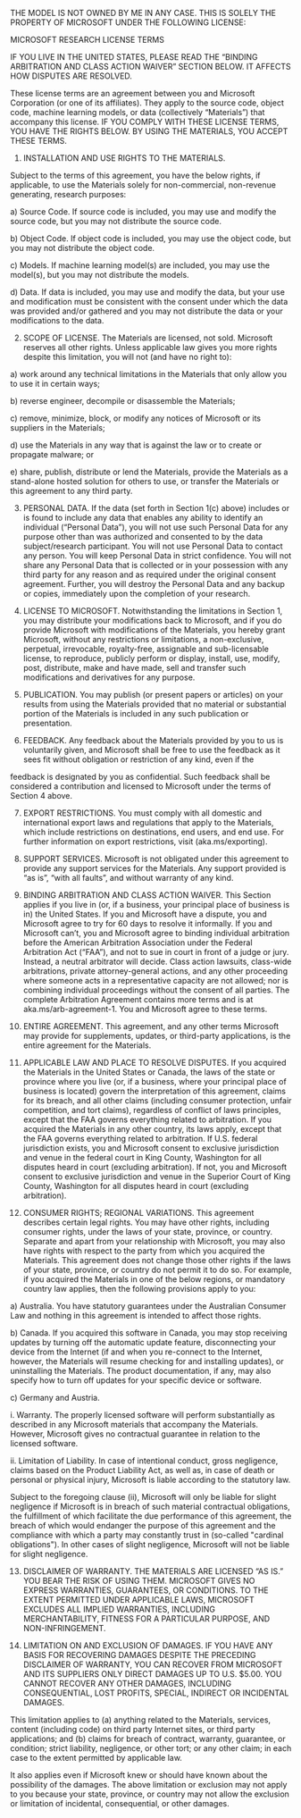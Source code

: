 THE MODEL IS NOT OWNED BY ME IN ANY CASE. THIS IS SOLELY THE PROPERTY OF MICROSOFT UNDER THE FOLLOWING LICENSE:

MICROSOFT RESEARCH LICENSE TERMS

IF YOU LIVE IN THE UNITED STATES, PLEASE READ THE “BINDING ARBITRATION AND CLASS ACTION WAIVER” SECTION BELOW. IT AFFECTS HOW DISPUTES ARE RESOLVED.

These license terms are an agreement between you and Microsoft Corporation (or one of its affiliates). They apply to the source code, object code, machine learning models, or data (collectively “Materials”) that accompany this license. IF YOU COMPLY WITH THESE LICENSE TERMS, YOU HAVE THE RIGHTS BELOW. BY USING THE MATERIALS, YOU ACCEPT THESE TERMS.

1) INSTALLATION AND USE RIGHTS TO THE MATERIALS.

Subject to the terms of this agreement, you have the below rights, if applicable, to use the Materials solely for non-commercial, non-revenue generating, research purposes:

a) Source Code. If source code is included, you may use and modify the source code, but you may not distribute the source code.

b) Object Code. If object code is included, you may use the object code, but you may not distribute the object code.

c) Models. If machine learning model(s) are included, you may use the model(s), but you may not distribute the models.

d) Data. If data is included, you may use and modify the data, but your use and modification must be consistent with the consent under which the data was provided and/or gathered and you may not distribute the data or your modifications to the data.

2) SCOPE OF LICENSE. The Materials are licensed, not sold. Microsoft reserves all other rights. Unless applicable law gives you more rights despite this limitation, you will not (and have no right to):

a) work around any technical limitations in the Materials that only allow you to use it in certain ways;

b) reverse engineer, decompile or disassemble the Materials;

c) remove, minimize, block, or modify any notices of Microsoft or its suppliers in the Materials;

d) use the Materials in any way that is against the law or to create or propagate malware; or

e) share, publish, distribute or lend the Materials, provide the Materials as a stand-alone hosted solution for others to use, or transfer the Materials or this agreement to any third party.

3) PERSONAL DATA. If the data (set forth in Section 1(c) above) includes or is found to include any data that enables any ability to identify an individual (“Personal Data”), you will not use such Personal Data for any purpose other than was authorized and consented to by the data subject/research participant. You will not use Personal Data to contact any person. You will keep Personal Data in strict confidence. You will not share any Personal Data that is collected or in your possession with any third party for any reason and as required under the original consent agreement. Further, you will destroy the Personal Data and any backup or copies, immediately upon the completion of your research.

4) LICENSE TO MICROSOFT. Notwithstanding the limitations in Section 1, you may distribute your modifications back to Microsoft, and if you do provide Microsoft with modifications of the Materials, you hereby grant Microsoft, without any restrictions or limitations, a non-exclusive, perpetual, irrevocable, royalty-free, assignable and sub-licensable license, to reproduce, publicly perform or display, install, use, modify, post, distribute, make and have made, sell and transfer such modifications and derivatives for any purpose.

5) PUBLICATION. You may publish (or present papers or articles) on your results from using the Materials provided that no material or substantial portion of the Materials is included in any such publication or presentation.

6) FEEDBACK. Any feedback about the Materials provided by you to us is voluntarily given, and Microsoft shall be free to use the feedback as it sees fit without obligation or restriction of any kind, even if the

feedback is designated by you as confidential. Such feedback shall be considered a contribution and licensed to Microsoft under the terms of Section 4 above.

7) EXPORT RESTRICTIONS. You must comply with all domestic and international export laws and regulations that apply to the Materials, which include restrictions on destinations, end users, and end use. For further information on export restrictions, visit (aka.ms/exporting).

8) SUPPORT SERVICES. Microsoft is not obligated under this agreement to provide any support services for the Materials. Any support provided is “as is”, “with all faults”, and without warranty of any kind.

9) BINDING ARBITRATION AND CLASS ACTION WAIVER. This Section applies if you live in (or, if a business, your principal place of business is in) the United States. If you and Microsoft have a dispute, you and Microsoft agree to try for 60 days to resolve it informally. If you and Microsoft can’t, you and Microsoft agree to binding individual arbitration before the American Arbitration Association under the Federal Arbitration Act (“FAA”), and not to sue in court in front of a judge or jury. Instead, a neutral arbitrator will decide. Class action lawsuits, class-wide arbitrations, private attorney-general actions, and any other proceeding where someone acts in a representative capacity are not allowed; nor is combining individual proceedings without the consent of all parties. The complete Arbitration Agreement contains more terms and is at aka.ms/arb-agreement-1. You and Microsoft agree to these terms.

10) ENTIRE AGREEMENT. This agreement, and any other terms Microsoft may provide for supplements, updates, or third-party applications, is the entire agreement for the Materials.

11) APPLICABLE LAW AND PLACE TO RESOLVE DISPUTES. If you acquired the Materials in the United States or Canada, the laws of the state or province where you live (or, if a business, where your principal place of business is located) govern the interpretation of this agreement, claims for its breach, and all other claims (including consumer protection, unfair competition, and tort claims), regardless of conflict of laws principles, except that the FAA governs everything related to arbitration. If you acquired the Materials in any other country, its laws apply, except that the FAA governs everything related to arbitration. If U.S. federal jurisdiction exists, you and Microsoft consent to exclusive jurisdiction and venue in the federal court in King County, Washington for all disputes heard in court (excluding arbitration). If not, you and Microsoft consent to exclusive jurisdiction and venue in the Superior Court of King County, Washington for all disputes heard in court (excluding arbitration).

12) CONSUMER RIGHTS; REGIONAL VARIATIONS. This agreement describes certain legal rights. You may have other rights, including consumer rights, under the laws of your state, province, or country. Separate and apart from your relationship with Microsoft, you may also have rights with respect to the party from which you acquired the Materials. This agreement does not change those other rights if the laws of your state, province, or country do not permit it to do so. For example, if you acquired the Materials in one of the below regions, or mandatory country law applies, then the following provisions apply to you:

a) Australia. You have statutory guarantees under the Australian Consumer Law and nothing in this agreement is intended to affect those rights.

b) Canada. If you acquired this software in Canada, you may stop receiving updates by turning off the automatic update feature, disconnecting your device from the Internet (if and when you re-connect to the Internet, however, the Materials will resume checking for and installing updates), or uninstalling the Materials. The product documentation, if any, may also specify how to turn off updates for your specific device or software.

c) Germany and Austria.

i. Warranty. The properly licensed software will perform substantially as described in any Microsoft materials that accompany the Materials. However, Microsoft gives no contractual guarantee in relation to the licensed software.

ii. Limitation of Liability. In case of intentional conduct, gross negligence, claims based on the Product Liability Act, as well as, in case of death or personal or physical injury, Microsoft is liable according to the statutory law.

Subject to the foregoing clause (ii), Microsoft will only be liable for slight negligence if Microsoft is in breach of such material contractual obligations, the fulfillment of which facilitate the due performance of this agreement, the breach of which would endanger the purpose of this agreement and the compliance with which a party may constantly trust in (so-called "cardinal obligations"). In other cases of slight negligence, Microsoft will not be liable for slight negligence.

13) DISCLAIMER OF WARRANTY. THE MATERIALS ARE LICENSED “AS IS.” YOU BEAR THE RISK OF USING THEM. MICROSOFT GIVES NO EXPRESS WARRANTIES, GUARANTEES, OR CONDITIONS. TO THE EXTENT PERMITTED UNDER APPLICABLE LAWS, MICROSOFT EXCLUDES ALL IMPLIED WARRANTIES, INCLUDING MERCHANTABILITY, FITNESS FOR A PARTICULAR PURPOSE, AND NON-INFRINGEMENT.

14) LIMITATION ON AND EXCLUSION OF DAMAGES. IF YOU HAVE ANY BASIS FOR RECOVERING DAMAGES DESPITE THE PRECEDING DISCLAIMER OF WARRANTY, YOU CAN RECOVER FROM MICROSOFT AND ITS SUPPLIERS ONLY DIRECT DAMAGES UP TO U.S. $5.00. YOU CANNOT RECOVER ANY OTHER DAMAGES, INCLUDING CONSEQUENTIAL, LOST PROFITS, SPECIAL, INDIRECT OR INCIDENTAL DAMAGES.

This limitation applies to (a) anything related to the Materials, services, content (including code) on third party Internet sites, or third party applications; and (b) claims for breach of contract, warranty, guarantee, or condition; strict liability, negligence, or other tort; or any other claim; in each case to the extent permitted by applicable law.

It also applies even if Microsoft knew or should have known about the possibility of the damages. The above limitation or exclusion may not apply to you because your state, province, or country may not allow the exclusion or limitation of incidental, consequential, or other damages.